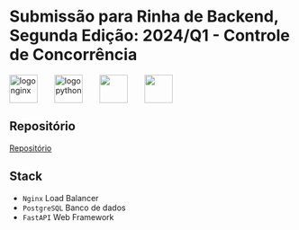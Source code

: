 # Submissão para Rinha de Backend, Segunda Edição: 2024/Q1 - Controle de Concorrência

<div style="display:flex; vertical-align:middle; align-itens:center;">
    <img src="https://upload.wikimedia.org/wikipedia/commons/c/c5/Nginx_logo.svg" alt="logo nginx" height="50" width="auto" style="padding-right:30px;">
    <img src="https://cdn.jsdelivr.net/gh/devicons/devicon@latest/icons/python/python-original.svg" alt="logo python" height="50" width="auto" style="padding-right:30px;"/>
    <img src="https://cdn.jsdelivr.net/gh/devicons/devicon@latest/icons/postgresql/postgresql-original.svg" height="50" width="auto" style="padding-right:30px;"/>
    <img src="https://cdn.jsdelivr.net/gh/devicons/devicon@latest/icons/fastapi/fastapi-original.svg" height="50" width="auto" style="padding-right:30px;"/>
          
</div>

## Repositório
[Repositório](https://github.com/henr1q/rinha-fastapi)

## Stack
- `Nginx` Load Balancer
- `PostgreSQL` Banco de dados
- `FastAPI` Web Framework
